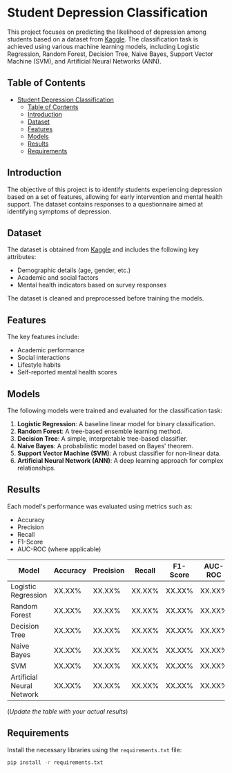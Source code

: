 # Student Depression Classification

This project focuses on predicting the likelihood of depression among students based on a dataset from [Kaggle](https://www.kaggle.com/datasets/hopesb/student-depression-dataset). The classification task is achieved using various machine learning models, including Logistic Regression, Random Forest, Decision Tree, Naive Bayes, Support Vector Machine (SVM), and Artificial Neural Networks (ANN).

## Table of Contents
- [Student Depression Classification](#student-depression-classification)
  - [Table of Contents](#table-of-contents)
  - [Introduction](#introduction)
  - [Dataset](#dataset)
  - [Features](#features)
  - [Models](#models)
  - [Results](#results)
  - [Requirements](#requirements)

## Introduction
The objective of this project is to identify students experiencing depression based on a set of features, allowing for early intervention and mental health support. The dataset contains responses to a questionnaire aimed at identifying symptoms of depression.

## Dataset
The dataset is obtained from [Kaggle](https://www.kaggle.com/datasets/hopesb/student-depression-dataset) and includes the following key attributes:
- Demographic details (age, gender, etc.)
- Academic and social factors
- Mental health indicators based on survey responses

The dataset is cleaned and preprocessed before training the models.

## Features
The key features include:
- Academic performance
- Social interactions
- Lifestyle habits
- Self-reported mental health scores

## Models
The following models were trained and evaluated for the classification task:
1. **Logistic Regression**: A baseline linear model for binary classification.
2. **Random Forest**: A tree-based ensemble learning method.
3. **Decision Tree**: A simple, interpretable tree-based classifier.
4. **Naive Bayes**: A probabilistic model based on Bayes' theorem.
5. **Support Vector Machine (SVM)**: A robust classifier for non-linear data.
6. **Artificial Neural Network (ANN)**: A deep learning approach for complex relationships.

## Results
Each model's performance was evaluated using metrics such as:
- Accuracy
- Precision
- Recall
- F1-Score
- AUC-ROC (where applicable)

| Model                     | Accuracy | Precision | Recall | F1-Score | AUC-ROC |
| ------------------------- | -------- | --------- | ------ | -------- | ------- |
| Logistic Regression       | XX.XX%   | XX.XX%    | XX.XX% | XX.XX%   | XX.XX%  |
| Random Forest             | XX.XX%   | XX.XX%    | XX.XX% | XX.XX%   | XX.XX%  |
| Decision Tree             | XX.XX%   | XX.XX%    | XX.XX% | XX.XX%   | XX.XX%  |
| Naive Bayes               | XX.XX%   | XX.XX%    | XX.XX% | XX.XX%   | XX.XX%  |
| SVM                       | XX.XX%   | XX.XX%    | XX.XX% | XX.XX%   | XX.XX%  |
| Artificial Neural Network | XX.XX%   | XX.XX%    | XX.XX% | XX.XX%   | XX.XX%  |

(*Update the table with your actual results*)

## Requirements
Install the necessary libraries using the `requirements.txt` file:
```bash
pip install -r requirements.txt